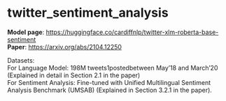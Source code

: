 # twitter_sentiment_analysis

__Model page__: https://huggingface.co/cardiffnlp/twitter-xlm-roberta-base-sentiment  
__Paper__: https://arxiv.org/abs/2104.12250  

Datasets:  
    For Language Model: 198M tweets1postedbetween May’18 and March’20 (Explained in detail in Section 2.1 in the paper)  
    For Sentiment Analysis: Fine-tuned with Unified Multilingual Sentiment Analysis Benchmark (UMSAB) (Explained in Section 3.2.1 in the paper).  
